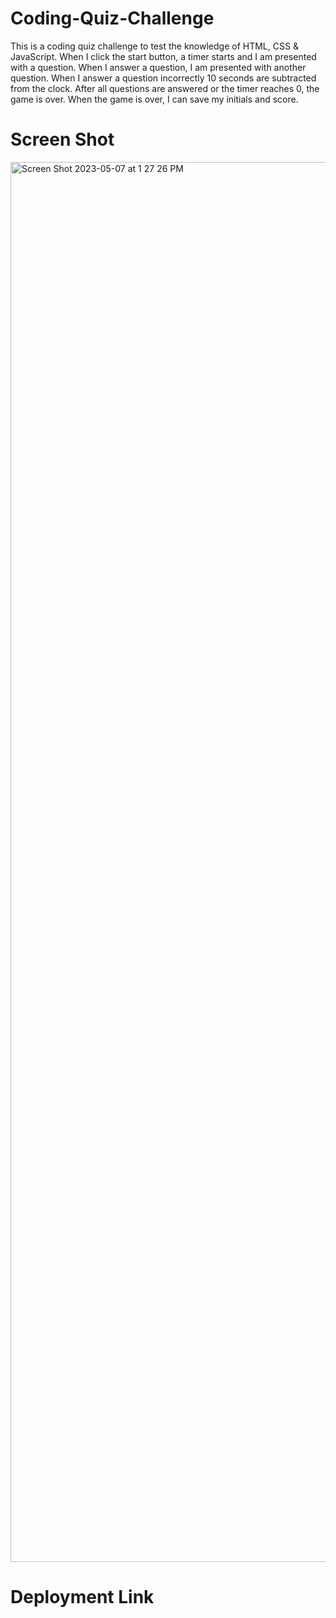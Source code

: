 # Coding-Quiz-Challenge
This is a coding quiz challenge to test the knowledge of HTML, CSS & JavaScript. 
When I click the start button, a timer starts and I am presented with a question. When I answer a question, I am presented with another question. When I answer a question incorrectly 10 seconds are subtracted from the clock. After all questions are answered or the timer reaches 0, the game is over. When the game is over, I can save my initials and score.

# Screen Shot
<img width="2240" alt="Screen Shot 2023-05-07 at 1 27 26 PM" src="https://user-images.githubusercontent.com/112427299/236693055-f153fe06-866d-4479-804b-094c605c7cad.png">

# Deployment Link
